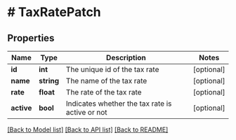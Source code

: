 # # TaxRatePatch

## Properties

Name | Type | Description | Notes
------------ | ------------- | ------------- | -------------
**id** | **int** | The unique id of the tax rate | [optional]
**name** | **string** | The name of the tax rate | [optional]
**rate** | **float** | The rate of the tax rate | [optional]
**active** | **bool** | Indicates whether the tax rate is active or not | [optional]

[[Back to Model list]](../../README.md#models) [[Back to API list]](../../README.md#endpoints) [[Back to README]](../../README.md)
